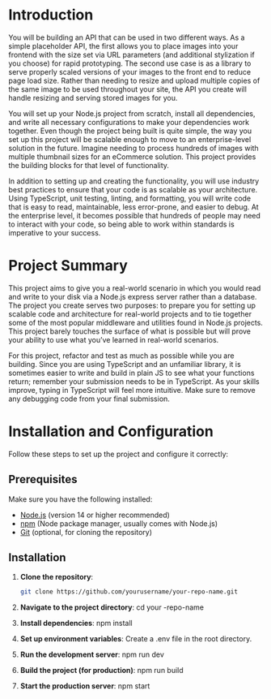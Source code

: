 # Introduction
You will be building an API that can be used in two different ways. As a simple placeholder API, the first allows you to place images into your frontend with the size set via URL parameters (and additional stylization if you choose) for rapid prototyping. The second use case is as a library to serve properly scaled versions of your images to the front end to reduce page load size. Rather than needing to resize and upload multiple copies of the same image to be used throughout your site, the API you create will handle resizing and serving stored images for you.

You will set up your Node.js project from scratch, install all dependencies, and write all necessary configurations to make your dependencies work together. Even though the project being built is quite simple, the way you set up this project will be scalable enough to move to an enterprise-level solution in the future. Imagine needing to process hundreds of images with multiple thumbnail sizes for an eCommerce solution. This project provides the building blocks for that level of functionality.

In addition to setting up and creating the functionality, you will use industry best practices to ensure that your code is as scalable as your architecture. Using TypeScript, unit testing, linting, and formatting, you will write code that is easy to read, maintainable, less error-prone, and easier to debug. At the enterprise level, it becomes possible that hundreds of people may need to interact with your code, so being able to work within standards is imperative to your success.

# Project Summary
This project aims to give you a real-world scenario in which you would read and write to your disk via a Node.js express server rather than a database. The project you create serves two purposes: to prepare you for setting up scalable code and architecture for real-world projects and to tie together some of the most popular middleware and utilities found in Node.js projects. This project barely touches the surface of what is possible but will prove your ability to use what you’ve learned in real-world scenarios.

For this project, refactor and test as much as possible while you are building. Since you are using TypeScript and an unfamiliar library, it is sometimes easier to write and build in plain JS to see what your functions return; remember your submission needs to be in TypeScript. As your skills improve, typing in TypeScript will feel more intuitive. Make sure to remove any debugging code from your final submission.

# Installation and Configuration

Follow these steps to set up the project and configure it correctly:

## Prerequisites
Make sure you have the following installed:
- [Node.js](https://nodejs.org/) (version 14 or higher recommended)
- [npm](https://www.npmjs.com/) (Node package manager, usually comes with Node.js)
- [Git](https://git-scm.com/) (optional, for cloning the repository)

## Installation

1. **Clone the repository**:
   ```bash
   git clone https://github.com/yourusername/your-repo-name.git

1. **Navigate to the project directory**:
    cd your -repo-name

1. **Install dependencies**:
    npm install

1. **Set up environment variables**:
    Create a .env file in the root directory.

1. **Run the development server**:
    npm run dev

1. **Build the project (for production)**:
    npm run build

1. **Start the production server**:
    npm start